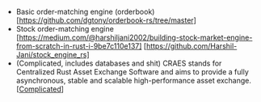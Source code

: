 - Basic order-matching engine (orderbook)
[https://github.com/dgtony/orderbook-rs/tree/master]
- Stock order-matching engine
[https://medium.com/@harshiljani2002/building-stock-market-engine-from-scratch-in-rust-i-9be7c110e137]
[https://github.com/Harshil-Jani/stock_engine_rs]
- (Complicated, includes databases and shit) CRAES stands for Centralized Rust Asset Exchange Software and aims to provide a fully asynchronous, stable and scalable high-performance asset exchange.
[[Complicated](https://github.com/dbischof90/craes/tree/master)]